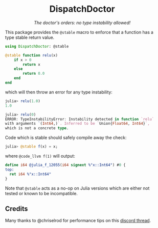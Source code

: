 <div align="center">

# DispatchDoctor

*The doctor's orders: no type instability allowed!*

</div>

This package provides the `@stable` macro
to enforce that a function has a type stable
return value.

```julia
using DispatchDoctor: @stable

@stable function relu(x)
    if x > 0
        return x
    else
        return 0.0
    end
end
```

which will then throw an error for any type instability:

```julia
julia> relu(1.0)
1.0

julia> relu(0)
ERROR: TypeInstabilityError: Instability detected in function `relu`
with arguments `(Int64,)`. Inferred to be `Union{Float64, Int64}`,
which is not a concrete type.
```

Code which is stable should safely compile away the check:

```julia
julia> @stable f(x) = x;
```

where `@code_llvm f(1)` will output:

```llvm
define i64 @julia_f_12055(i64 signext %"x::Int64") #0 {
top:
  ret i64 %"x::Int64"
}
```

Note that `@stable` acts as a no-op on Julia versions which are either not tested
or known to be incompatible.

## Credits

Many thanks to @chriselrod for performance tips on this [discord thread](https://discourse.julialang.org/t/improving-speed-of-runtime-dispatch-detector/114697).
